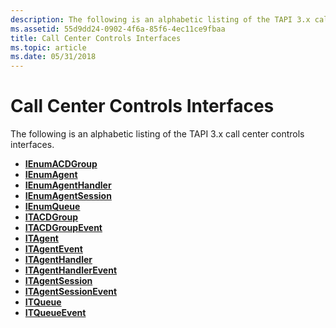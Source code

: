 ```yaml
---
description: The following is an alphabetic listing of the TAPI 3.x call center controls interfaces.
ms.assetid: 55d9dd24-0902-4f6a-85f6-4ec11ce9fbaa
title: Call Center Controls Interfaces
ms.topic: article
ms.date: 05/31/2018
---
```


# Call Center Controls Interfaces

The following is an alphabetic listing of the TAPI 3.x call center controls interfaces.

-   [**IEnumACDGroup**](/windows/win32/api/tapi3cc/nn-tapi3cc-ienumacdgroup)
-   [**IEnumAgent**](/windows/win32/api/tapi3cc/nn-tapi3cc-ienumagent)
-   [**IEnumAgentHandler**](/windows/win32/api/tapi3cc/nn-tapi3cc-ienumagenthandler)
-   [**IEnumAgentSession**](/windows/win32/api/tapi3cc/nn-tapi3cc-ienumagentsession)
-   [**IEnumQueue**](/windows/win32/api/tapi3cc/nn-tapi3cc-ienumqueue)
-   [**ITACDGroup**](/windows/win32/api/tapi3cc/nn-tapi3cc-itacdgroup)
-   [**ITACDGroupEvent**](/windows/win32/api/tapi3cc/nn-tapi3cc-itacdgroupevent)
-   [**ITAgent**](/windows/win32/api/tapi3cc/nn-tapi3cc-itagent)
-   [**ITAgentEvent**](/windows/win32/api/tapi3cc/nn-tapi3cc-itagentevent)
-   [**ITAgentHandler**](/windows/win32/api/tapi3cc/nn-tapi3cc-itagenthandler)
-   [**ITAgentHandlerEvent**](/windows/win32/api/tapi3cc/nn-tapi3cc-itagenthandlerevent)
-   [**ITAgentSession**](/windows/win32/api/tapi3cc/nn-tapi3cc-itagentsession)
-   [**ITAgentSessionEvent**](/windows/win32/api/tapi3cc/nn-tapi3cc-itagentsessionevent)
-   [**ITQueue**](/windows/win32/api/tapi3cc/nn-tapi3cc-itqueue)
-   [**ITQueueEvent**](/windows/win32/api/tapi3cc/nn-tapi3cc-itqueueevent)

 

 
